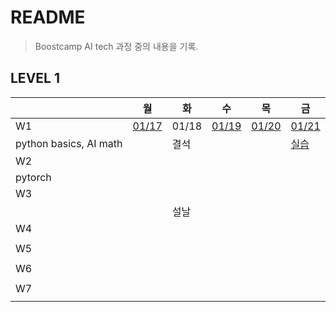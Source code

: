 # README

> Boostcamp AI tech 과정 중의 내용을 기록.



## LEVEL 1

|                        | 월                                                           | 화    | 수                                                           | 목                                                           | 금                                                           |
| ---------------------- | ------------------------------------------------------------ | ----- | ------------------------------------------------------------ | ------------------------------------------------------------ | ------------------------------------------------------------ |
| W1                     | [01/17](https://github.com/YJ0522771/TIL/blob/master/Study%20Note/Boostcamp%20AI%20tech/Level1/0117.md) | 01/18 | [01/19](https://github.com/YJ0522771/TIL/blob/master/Study%20Note/Boostcamp%20AI%20tech/Level1/0119.md) | [01/20](https://github.com/YJ0522771/TIL/blob/master/Study%20Note/Boostcamp%20AI%20tech/Level1/0120.md) | [01/21](https://github.com/YJ0522771/TIL/blob/master/Study%20Note/Boostcamp%20AI%20tech/Level1/0121.md) |
| python basics, AI math |                                                              | 결석  |                                                              |                                                              | [실습](https://github.com/YJ0522771/TIL/blob/master/Study%20Note/Boostcamp%20AI%20tech/Level1/0121.ipynb) |
| W2                     |                                                              |       |                                                              |                                                              |                                                              |
| pytorch                |                                                              |       |                                                              |                                                              |                                                              |
| W3                     |                                                              |       |                                                              |                                                              |                                                              |
|                        |                                                              | 설날  |                                                              |                                                              |                                                              |
| W4                     |                                                              |       |                                                              |                                                              |                                                              |
|                        |                                                              |       |                                                              |                                                              |                                                              |
| W5                     |                                                              |       |                                                              |                                                              |                                                              |
|                        |                                                              |       |                                                              |                                                              |                                                              |
| W6                     |                                                              |       |                                                              |                                                              |                                                              |
|                        |                                                              |       |                                                              |                                                              |                                                              |
| W7                     |                                                              |       |                                                              |                                                              |                                                              |
|                        |                                                              |       |                                                              |                                                              |                                                              |

